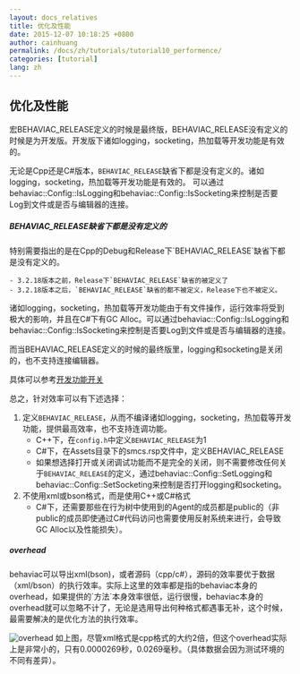 ```yaml
---
layout: docs_relatives
title: 优化及性能
date: 2015-12-07 10:18:25 +0800
author: cainhuang
permalink: /docs/zh/tutorials/tutorial10_performence/
categories: [tutorial]
lang: zh
---
```


## 优化及性能
宏BEHAVIAC_RELEASE定义的时候是最终版，BEHAVIAC_RELEASE没有定义的时候是为开发版。开发版下诸如logging，socketing，热加载等开发功能是有效的。

无论是Cpp还是C#版本，`BEHAVIAC_RELEASE`缺省下都是没有定义的。诸如logging，socketing，热加载等开发功能是有效的。
可以通过behaviac::Config::IsLogging和behaviac::Config::IsSocketing来控制是否要Log到文件或是否与编辑器的连接。

<div class="note info">
  <h5>BEHAVIAC_RELEASE缺省下都是没有定义的</h5>
</div>
特别需要指出的是在Cpp的Debug和Release下`BEHAVIAC_RELEASE`缺省下都是没有定义的。

	- 3.2.18版本之前，Release下`BEHAVIAC_RELEASE`缺省的被定义了
	- 3.2.18版本之后，`BEHAVIAC_RELEASE`缺省的都不被定义，Release下也不被定义。


诸如logging，socketing，热加载等开发功能由于有文件操作，运行效率将受到极大的影响，并且在C#下有GC Alloc。可以通过behaviac::Config::IsLogging和behaviac::Config::IsSocketing来控制是否要Log到文件或是否与编辑器的连接。

而当BEHAVIAC_RELEASE定义的时候的最终版里，logging和socketing是关闭的，也不支持连接编辑器。

具体可以参考[开发功能开关]({{site.url}}{{site.baseurl}}/docs/zh/articles/config/)

总之，针对效率可以有下述选择：

 1. 定义`BEHAVIAC_RELEASE`，从而不编译诸如logging，socketing，热加载等开发功能，提供最高效率，也不支持连调功能。
	- C++下，在`config.h`中定义`BEHAVIAC_RELEASE`为1
	- C#下，在Assets目录下的smcs.rsp文件中，定义BEHAVIAC_RELEASE
	- 如果想选择打开或关闭调试功能而不是完全的关闭，则不需要修改任何关于`BEHAVIAC_RELEASE`的定义，通过behaviac::Config::SetLogging和behaviac::Config::SetSocketing来控制是否打开logging和socketing。
 3. 不使用xml或bson格式，而是使用C++或C#格式
 	- C#下，还需要那些在行为树中使用到的Agent的成员都是public的（非public的成员即使通过C#代码访问也需要使用反射系统来进行，会导致GC Alloc以及性能损失）。


<div class="note info">
  <h5>overhead</h5>
</div>
behaviac可以导出xml(bson)，或者源码（cpp/c#），源码的效率要优于数据（xml/bson）的执行效率。实际上这里的效率都是指的behaviac本身的overhead，如果提供的`方法`本身效率很低，运行很慢，behaviac本身的overhead就可以忽略不计了，无论是选用导出何种格式都遇事无补，这个时候，最需要解决的是优化方法的执行效率。

![overhead]({{site.url}}{{site.baseurl}}/img/references/overhead.png)
如上图，尽管xml格式是cpp格式的大约2倍，但这个overhead实际上是非常小的，只有0.0000269秒，0.0269毫秒。（具体数据会因为测试环境的不同有差异）。

